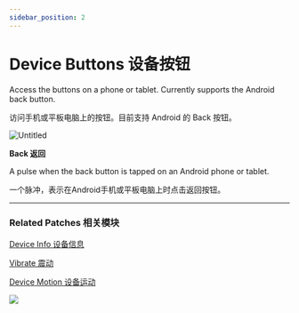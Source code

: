```yaml
---
sidebar_position: 2
---
```


# Device Buttons 设备按钮

Access the buttons on a phone or tablet. Currently supports the Android back button.

访问手机或平板电脑上的按钮。目前支持 Android 的 Back 按钮。

![Untitled](https://s3.us-west-2.amazonaws.com/secure.notion-static.com/5b84077d-cbfb-4877-a327-f52f822d0089/Untitled.png?X-Amz-Algorithm=AWS4-HMAC-SHA256&X-Amz-Content-Sha256=UNSIGNED-PAYLOAD&X-Amz-Credential=AKIAT73L2G45EIPT3X45%2F20220602%2Fus-west-2%2Fs3%2Faws4_request&X-Amz-Date=20220602T165413Z&X-Amz-Expires=86400&X-Amz-Signature=f608e885f265ad47dad44b41c796406154fd7a9c85a2380161f0c7275e8c51be&X-Amz-SignedHeaders=host&response-content-disposition=filename%20%3D%22Untitled.png%22&x-id=GetObject)

**Back 返回**

A pulse when the back button is tapped on an Android phone or tablet.

一个脉冲，表示在Android手机或平板电脑上时点击返回按钮。

------

### Related Patches 相关模块

[Device Info 设备信息](./Device%20Info.md)

[Vibrate 震动](./Vibrate.md)

[Device Motion 设备运动](./Device%20Motion.md)

![](https://s3.us-west-2.amazonaws.com/secure.notion-static.com/940550f6-1218-4ff5-b0cb-2ec6c2592606/Untitled.png?X-Amz-Algorithm=AWS4-HMAC-SHA256&X-Amz-Content-Sha256=UNSIGNED-PAYLOAD&X-Amz-Credential=AKIAT73L2G45EIPT3X45%2F20220602%2Fus-west-2%2Fs3%2Faws4_request&X-Amz-Date=20220602T165421Z&X-Amz-Expires=86400&X-Amz-Signature=1f3b9dde4f91ff8f158a10ee0ce29e1a527b36915b68c11fe3bb4e13809baeb2&X-Amz-SignedHeaders=host&response-content-disposition=filename%20%3D%22Untitled.png%22&x-id=GetObject)
